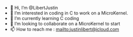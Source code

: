 - 👋 Hi, I’m @LibertJustin
- 👀 I’m interested in coding in C to work on a MicroKernel.
- 🌱 I’m currently learning C coding
- 💞️ I’m looking to collaborate on a MicroKernel to start
- 📫 How to reach me : [mailto:justinlibert@icloud.com](url)

<!---
LibertJustin/LibertJustin is a ✨ special ✨ repository because its `README.md` (this file) appears on your GitHub profile.
You can click the Preview link to take a look at your changes.
--->

